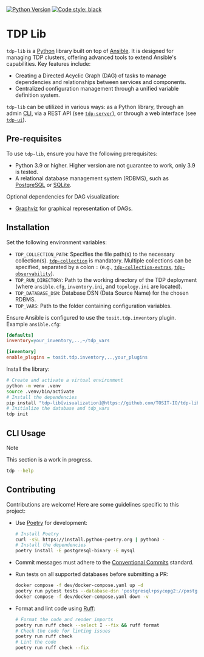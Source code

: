 [![Python Version](https://img.shields.io/badge/python-3.9+-blue.svg)](https://www.python.org/)
[![Code style: black](https://img.shields.io/badge/code%20style-black-000000.svg)](https://github.com/psf/black)

# TDP Lib

`tdp-lib` is a [Python](https://www.python.org/) library built on top of [Ansible](https://www.ansible.com/). It is designed for managing TDP clusters, offering advanced tools to extend Ansible's capabilities. Key features include:

- Creating a Directed Acyclic Graph (DAG) of tasks to manage dependencies and relationships between services and components.
- Centralized configuration management through a unified variable definition system.

`tdp-lib` can be utilized in various ways: as a Python library, through an admin [CLI](#cli-usage), via a REST API (see [`tdp-server`](https://github.com/TOSIT-IO/tdp-server)), or through a web interface (see [`tdp-ui`](https://github.com/TOSIT-IO/tdp-ui)).

## Pre-requisites

To use `tdp-lib`, ensure you have the following prerequisites:

- Python 3.9 or higher. Higher version are not guarantee to work, only 3.9 is tested.
- A relational database management system (RDBMS), such as [PostgreSQL](https://www.postgresql.org/) or [SQLite](https://www.sqlite.org/index.html).

Optional dependencies for DAG visualization:

- [Graphviz](https://graphviz.org/) for graphical representation of DAGs.

## Installation

Set the following environment variables:

- `TDP_COLLECTION_PATH`: Specifies the file path(s) to the necessary collection(s). [`tdp-collection`](https://github.com/TOSIT-IO/tdp-collection) is mandatory. Multiple collections can be specified, separated by a colon `:` (e.g., [`tdp-collection-extras`](https://github.com/TOSIT-IO/tdp-collection-extras), [`tdp-observability`](https://github.com/TOSIT-IO/tdp-observability)).
- `TDP_RUN_DIRECTORY`: Path to the working directory of the TDP deployment (where `ansible.cfg`, `inventory.ini`, and `topology.ini` are located).
- `TDP_DATABASE_DSN`: Database DSN (Data Source Name) for the chosen RDBMS.
- `TDP_VARS`: Path to the folder containing configuration variables.

Ensure Ansible is configured to use the `tosit.tdp.inventory` plugin. Example `ansible.cfg`:

```ini
[defaults]
inventory=your_inventory,..,~/tdp_vars

[inventory]
enable_plugins = tosit.tdp.inventory,..,your_plugins
```

Install the library:

```sh
# Create and activate a virtual environment
python -m venv .venv
source .venv/bin/activate
# Install the dependencies
pip install "tdp-lib[visualization]@https://github.com/TOSIT-IO/tdp-lib/tarball/1.0.0"
# Initialize the database and tdp_vars
tdp init
```

## CLI Usage

> [!NOTE]
> This section is a work in progress.

```sh
tdp --help
```

## Contributing

Contributions are welcome! Here are some guidelines specific to this project:

- Use [Poetry](https://python-poetry.org/) for development:

    ```sh
    # Install Poetry
    curl -sSL https://install.python-poetry.org | python3 -
    # Install the dependencies
    poetry install -E postgresql-binary -E mysql
    ```

- Commit messages must adhere to the [Conventional Commits](https://www.conventionalcommits.org/en/v1.0.0/) standard.
- Run tests on all supported databases before submitting a PR:

    ```sh
    docker compose -f dev/docker-compose.yaml up -d
    poetry run pytest tests --database-dsn 'postgresql+psycopg2://postgres:postgres@localhost:5432/tdp' --database-dsn 'mysql+pymysql://mysql:mysql@localhost:3306/tdp' --database-dsn 'mysql+pymysql://mariadb:mariadb@localhost:3307/tdp'
    docker compose -f dev/docker-compose.yaml down -v
    ```

- Format and lint code using [Ruff](https://beta.ruff.rs/docs/):

    ```sh
    # Format the code and reoder imports
    poetry run ruff check --select I --fix && ruff format
    # Check the code for linting issues
    poetry run ruff check
    # Lint the code
    poetry run ruff check --fix
    ```
